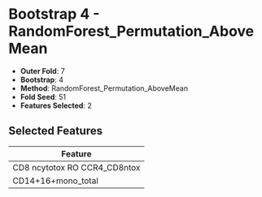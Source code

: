 # Bootstrap 4 - RandomForest_Permutation_AboveMean

- **Outer Fold**: 7
- **Bootstrap**: 4
- **Method**: RandomForest_Permutation_AboveMean
- **Fold Seed**: 51
- **Features Selected**: 2

## Selected Features

| Feature |
|---------|
| CD8 ncytotox RO CCR4_CD8ntox |
| CD14+16+mono_total |
